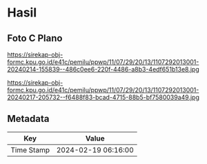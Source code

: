 # Hasil

## Foto C Plano

https://sirekap-obj-formc.kpu.go.id/e41c/pemilu/ppwp/11/07/29/20/13/1107292013001-20240214-155839--486c0ee6-220f-4486-a8b3-4edf651b13e8.jpg

https://sirekap-obj-formc.kpu.go.id/e41c/pemilu/ppwp/11/07/29/20/13/1107292013001-20240217-205732--f6488f83-bcad-4715-88b5-bf7580039a49.jpg


## Metadata

| Key        | Value               |
| ---------- | ------------------- |
| Time Stamp | 2024-02-19 06:16:00 |




